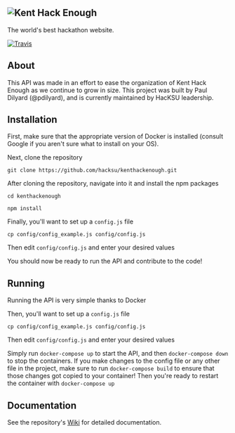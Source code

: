 ![Kent Hack Enough](https://khe.io/img/blue_logo.svg "Kent Hack Enough")
---
The world's best hackathon website.

[![Travis](https://img.shields.io/travis/rust-lang/rust.svg)]()

## About
This API was made in an effort to ease the organization of Kent Hack Enough as we continue to grow in size. This project was built by Paul Dilyard (@pdilyard), and is currently maintained by HacKSU leadership.

## Installation
First, make sure that the appropriate version of Docker is installed (consult Google if you aren't sure what to install on your OS).

Next, clone the repository

``` git clone https://github.com/hacksu/kenthackenough.git ```

After cloning the repository, navigate into it and install the npm packages

``` cd kenthackenough ```

``` npm install ```

Finally, you'll want to set up a `config.js` file

``` cp config/config_example.js config/config.js ```

Then edit `config/config.js` and enter your desired values

You should now be ready to run the API and contribute to the code!

## Running
Running the API is very simple thanks to Docker

Then, you'll want to set up a `config.js` file

``` cp config/config_example.js config/config.js ```

Then edit `config/config.js` and enter your desired values

Simply run
``` docker-compose up ```
to start the API, and then 
``` docker-compose down ```
to stop the containers.
If you make changes to the config file or any other file in the project, make sure to run 
`docker-compose build` to ensure that those changes got copied to your container!
Then you're ready to restart the container with `docker-compose up`

## Documentation
See the repository's [Wiki](https://github.com/hacksu/kenthackenough/wiki) for detailed documentation.
